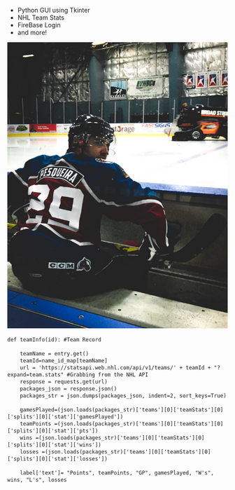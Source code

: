 
- Python GUI using Tkinter
- NHL Team Stats
- FireBase Login
- and more!

![alt text](https://github.com/DavidPesqueira/hockeypy/blob/master/hockey.png)

```
def teamInfo(id): #Team Record

    teamName = entry.get()
    teamId=name_id_map[teamName]
    url = 'https://statsapi.web.nhl.com/api/v1/teams/' + teamId + "?expand=team.stats" #Grabbing from the NHL API
    response = requests.get(url)    
    packages_json = response.json()
    packages_str = json.dumps(packages_json, indent=2, sort_keys=True)

    gamesPlayed=(json.loads(packages_str)['teams'][0]['teamStats'][0]['splits'][0]['stat']['gamesPlayed'])
    teamPoints =(json.loads(packages_str)['teams'][0]['teamStats'][0]['splits'][0]['stat']['pts'])
    wins =(json.loads(packages_str)['teams'][0]['teamStats'][0]['splits'][0]['stat']['wins'])
    losses =(json.loads(packages_str)['teams'][0]['teamStats'][0]['splits'][0]['stat']['losses'])

    label['text']= "Points", teamPoints, "GP", gamesPlayed, "W's", wins, "L's", losses 
```

